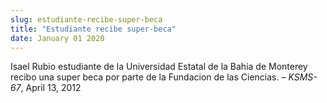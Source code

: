 ```yaml
---
slug: estudiante-recibe-super-beca
title: "Estudiante recibe super-beca"
date: January 01 2020
---
```


 
<p>
  Isael Rubio estudiante de la Universidad Estatal de la Bahia de Monterey
  recibo una super beca por parte de la Fundacion de las Ciencias. –
  <em>KSMS-67</em>, April 13, 2012
</p>
 
